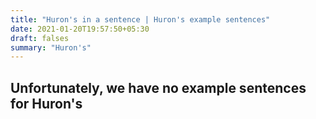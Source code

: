 ```yaml
---
title: "Huron's in a sentence | Huron's example sentences"
date: 2021-01-20T19:57:50+05:30
draft: falses
summary: "Huron's"
---
```

## Unfortunately, we have no example sentences for Huron's                 
